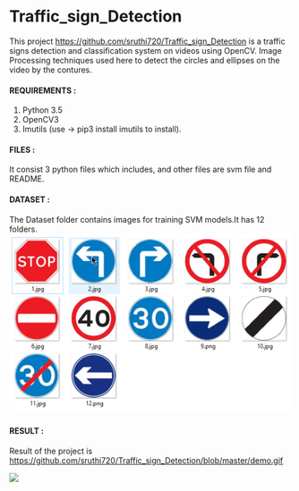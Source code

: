 # Traffic_sign_Detection

  This project https://github.com/sruthi720/Traffic_sign_Detection is a traffic signs detection and classification system on videos using OpenCV. 
   Image Processing techniques  used here to detect the circles and ellipses on the video by the contures.
  
  #### REQUIREMENTS :
  
   1. Python 3.5
   2. OpenCV3
   3. Imutils (use -> pip3 install imutils  to install).
   
   #### FILES :
   
   It consist 3 python files which includes,
        and other files are svm file and README.
  
  #### DATASET :
  
  
   The Dataset folder contains images for training SVM models.It has 12 folders.
    ![](all-signs.png)
  
  #### RESULT :
  
 
  Result of the project is https://github.com/sruthi720/Traffic_sign_Detection/blob/master/demo.gif
  
   ![](demo.gif)
 
   
   
